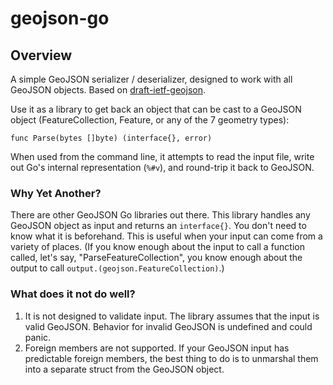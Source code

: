 # geojson-go

## Overview

A simple GeoJSON serializer / deserializer, designed to work with all GeoJSON objects. Based on [draft-ietf-geojson](https://datatracker.ietf.org/doc/draft-ietf-geojson/).

Use it as a library to get back an object that can be cast to a GeoJSON object (FeatureCollection, Feature, or any of the 7 geometry types):

```
func Parse(bytes []byte) (interface{}, error)
```

When used from the command line, it attempts to read the input file, write out Go's internal representation (`%#v`), and round-trip it back to GeoJSON.

### Why Yet Another?
There are other GeoJSON Go libraries out there. This library handles any GeoJSON object as input and returns an `interface{}`. You don't need to know what it is beforehand. This is useful when your input can come from a variety of places. (If you know enough about the input to call a function called, let's say, "ParseFeatureCollection", you know enough about the output to call `output.(geojson.FeatureCollection)`.) 

### What does it not do well?
1. It is not designed to validate input. The library assumes that the input is valid GeoJSON. Behavior for invalid GeoJSON is undefined and could panic.
2. Foreign members are not supported. If your GeoJSON input has predictable foreign members, the best thing to do is to unmarshal them into a separate struct from the GeoJSON object.

